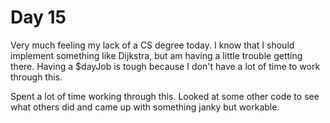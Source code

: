 # Day 15
Very much feeling my lack of a CS degree today. I know that I should implement something like Dijkstra, but am having a little trouble getting there. Having a $dayJob is tough because I don't have a lot of time to work through this.

Spent a lot of time working through this. Looked at some other code to see what others did and came up with something janky but workable. 